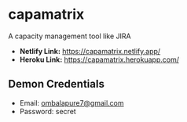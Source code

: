 # capamatrix
A capacity management tool like JIRA
- **Netlify Link:** https://capamatrix.netlify.app/
- **Heroku Link:** https://capamatrix.herokuapp.com/

## Demon Credentials
- Email: ombalapure7@gmail.com
- Password: secret
